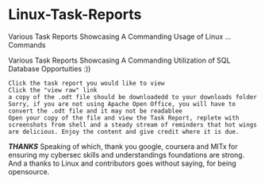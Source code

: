 # Linux-Task-Reports
Various Task Reports Showcasing A Commanding Usage of Linux ... Commands

Various Task Reports Showcasing A Commanding Utilization of SQL Database Opportuities :))

    Click the task report you would like to view
    Click the "view raw" link
    a copy of the .odt file should be downloadedd to your downloads folder Sorry, if you are not using Apache Open Office, you will have to convert the .odt file and it may not be readablee
    Open your copy of the file and view the Task Report, replete with screenshots from shell and a steady stream of reminders that hot wings are delicious. Enjoy the content and give credit where it is due.

***THANKS*** 
Speaking of which, thank you google, coursera and MITx for ensuring my cybersec skills and understandings foundations are strong. And a thanks to Linux and contributors goes without saying, for being opensource.
